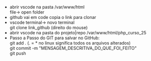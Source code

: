 * abrir vscode na pasta /var/www/html<br>
file-> open folder<br>
* github vai em code copia o link para clonar<br>
* vscode terminal-> novo terminal<br>
git clone link_github (direito do mouse)<br>
* abrir vscode na pasta do projeto|repo /var/www/html/php_curso_25<br>
* Passo a Passo do GIT para salvar no GitHub:<br>
git add . (. = * no linux significa todos os arquivos alterados)<br>
git commit -m "MENSAGEM_DESCRITIVA_DO_QUE_FOI_FEITO"<br>
git push
